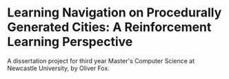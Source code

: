 # Learning Navigation on Procedurally Generated Cities: A Reinforcement Learning Perspective

A dissertation project for third year Master's Computer Science at Newcastle University, by Oliver Fox.
